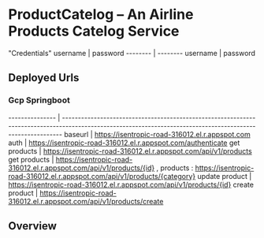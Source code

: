 
# ProductCatelog – An Airline Products Catelog Service

"Credentials" 
username | password
-------- | --------
username | password

## Deployed Urls

### Gcp Springboot 

--------------- | ------------------------------------------------------------------------------------------------------------------------------------------------------------
baseurl         | https://isentropic-road-316012.el.r.appspot.com
auth            | https://isentropic-road-316012.el.r.appspot.com/authenticate 
get products    | https://isentropic-road-316012.el.r.appspot.com/api/v1/products
get products    | https://isentropic-road-316012.el.r.appspot.com/api/v1/products/{id} , products : https://isentropic-road-316012.el.r.appspot.com/api/v1/products/{category}
update product  | https://isentropic-road-316012.el.r.appspot.com/api/v1/products/{id}
create product  |  https://isentropic-road-316012.el.r.appspot.com/api/v1/products/create

## Overview

